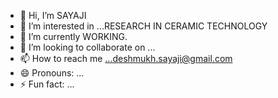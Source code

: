 - 👋 Hi, I’m SAYAJI
- 👀 I’m interested in ...RESEARCH IN CERAMIC TECHNOLOGY
- 🌱 I’m currently WORKING.
- 💞️ I’m looking to collaborate on ...
- 📫 How to reach me ...deshmukh.sayaji@gmail.com
- 😄 Pronouns: ...
- ⚡ Fun fact: ...

<!---
Mrinaldes/Mrinaldes is a ✨ special ✨ repository because its `README.md` (this file) appears on your GitHub profile.
You can click the Preview link to take a look at your changes.
--->
